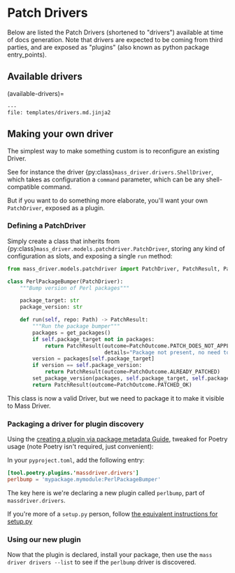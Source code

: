 # Patch Drivers

Below are listed the Patch Drivers (shortened to "drivers") available at time of
docs generation. Note that drivers are expected to be coming from third parties,
and are exposed as "plugins" (also known as python package entry_points).

## Available drivers
(available-drivers)=

```{jinja} drivers
---
file: templates/drivers.md.jinja2
```


## Making your own driver

The simplest way to make something custom is to reconfigure an existing Driver.

See for instance the driver {py:class}`mass_driver.drivers.ShellDriver`, which
takes as configuration a `command` parameter, which can be any shell-compatible
command.

But if you want to do something more elaborate, you'll want your own
`PatchDriver`, exposed as a plugin.

### Defining a PatchDriver

Simply create a class that inherits from
{py:class}`mass_driver.models.patchdriver.PatchDriver`, storing any kind of configuration as
slots, and exposing a single `run` method:

```python
from mass_driver.models.patchdriver import PatchDriver, PatchResult, PatchOutcome

class PerlPackageBumper(PatchDriver):
    """Bump version of Perl packages"""

    package_target: str
    package_version: str

    def run(self, repo: Path) -> PatchResult:
        """Run the package bumper"""
        packages = get_packages()
        if self.package_target not in packages:
            return PatchResult(outcome=PatchOutcome.PATCH_DOES_NOT_APPLY,
                               details="Package not present, no need to bump")
        version = packages[self.package_target]
        if version == self.package_version:
            return PatchResult(outcome=PatchOutcome.ALREADY_PATCHED)
        set_package_version(packages, self.package_target, self.package_version)
        return PatchResult(outcome=PatchOutcome.PATCHED_OK)
```

This class is now a valid Driver, but we need to package it to make it visible
to Mass Driver.

### Packaging a driver for plugin discovery

Using the [creating a plugin via package metadata
Guide](https://packaging.python.org/en/latest/guides/creating-and-discovering-plugins/#using-package-metadata),
tweaked for Poetry usage (note Poetry isn't required, just convenient):

In your `pyproject.toml`, add the following entry:

```toml
[tool.poetry.plugins.'massdriver.drivers']
perlbump = 'mypackage.mymodule:PerlPackageBumper'
```

The key here is we're declaring a new plugin called `perlbump`, part of
`massdriver.drivers`.

If you're more of a `setup.py` person, follow [the equivalent instructions for setup.py](https://github.com/python-poetry/poetry/issues/927#issuecomment-1232254538)

### Using our new plugin

Now that the plugin is declared, install your package, then use the `mass driver
drivers --list` to see if the `perlbump` driver is discovered.
